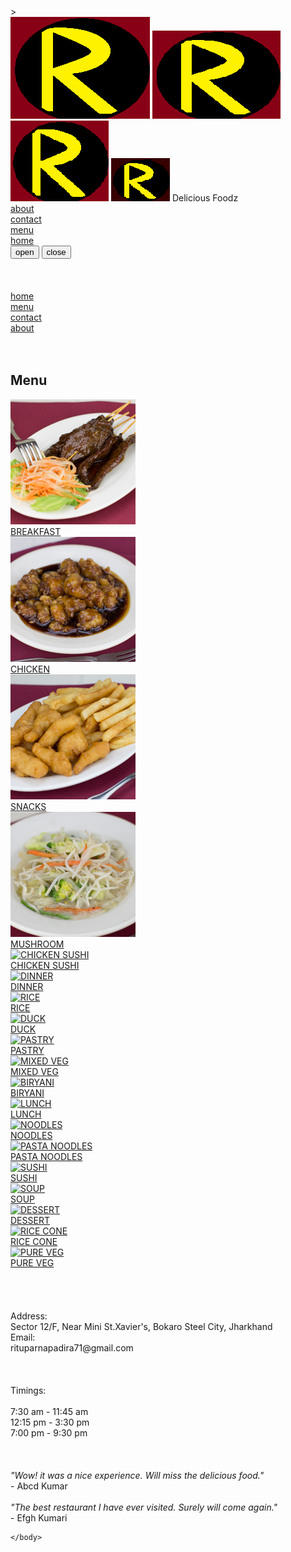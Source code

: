 <html>
	<title>Ritu's Restaurant</title>
	<head>
		<meta charset="utf-8">
		<meta name="viewport" content="width=device-width,initial-scale=1">
	<link rel="stylesheet" href="mystyle.css"></link>
	<link rel="stylesheet" href="https://maxcdn.bootstrapcdn.com/bootstrap/3.3.7/css/bootstrap.min.css" integrity="sha384-BVYiiSIFeK1dGmJRAkycuHAHRg32OmUcww7on3RYdg4Va+PmSTsz/K68vbdEjh4u" crossorigin="anonymous"> 
>
	<script type="text/javascript" src="menu.js"></script>
	<body>
		<div id="header" class="container-fluid">
			<span class="hidden-md hidden-sm hidden-xs"><img class="logo" src="images/icon.png"></span>
			<span class="hidden-lg hidden-sm hidden-xs"><img class="logo" src="images/icon-md.png"></span>
			<span class="hidden-lg hidden-md hidden-xs"><img class="logo" src="images/icon-sm.png"></span>
			<span class="hidden-lg hidden-md hidden-sm"><img class="logo" src="images/icon-xs.png"></span>
			<span class="col-lg-6 col-md-6 col-sm-6 col-xs-6 text-center" id="resName">Delicious Foodz</span>
			<span id="symbols">
				<a class="glyphicon glyphicon-info-sign hidden-xs" href="#"><br>about</a>
				<a class="glyphicon glyphicon-phone hidden-xs" href="#"><br>contact</a>
				<a class="glyphicon glyphicon-cutlery hidden-xs" id="focus" href="menu.html"><br>menu</a>
				<a class="glyphicon glyphicon-home hidden-xs" href="restaurant.html"><br>home</a>
			</span>
			<div class="hidden-sm hidden-md hidden-lg">
			<div>
				<button id="togg" onclick=btn()>
					<span>open</span>
				</button>
				<button id="toggl" onclick=btn_tog()>
					<span>close</span>
				</button>
			</div><br><br>
			<br>
			<div id="sm-sym">
				<div><a class="glyphicon glyphicon-home" href="restaurant.html"> home</a></div>
				<div><a class="glyphicon glyphicon-cutlery" href="menu.html"> menu</a></div>
				<div><a class="glyphicon glyphicon-phone" href="#"> contact</a></div>
				<div><a class="glyphicon glyphicon-info-sign" href="#"> about</a></div>
			</div>
		</div>
		</div>
		<br><br>
		<div id="menu-main">
			<h2 class="menu-head">Menu</h2>
			<a href="#" class="col-sm-6 col-md-4 col-lg-3 text-center"><img src="module5_solution/images/menu/B/B.jpg" alt="BREAKFAST" class="menu-pic" onclick=items(1600)><div class="menu-cat container-fluid">BREAKFAST</div></a>
			<a href="#" class="col-sm-6 col-md-4 col-lg-3 text-center"><img src="module5_solution\images\menu\C\C.jpg" alt="CHICKEN" class="menu-pic" onclick=items(1801)><div class="menu-cat container-fluid">CHICKEN</div></a>
			<a href="#" class="col-sm-6 col-md-4 col-lg-3 text-center"><img src="module5_solution\images\menu\SO\SO.jpg" alt="SNACKS" class="menu-pic" onclick=items(402)><div class="menu-cat container-fluid">SNACKS</div></a>
			<a href="#" class="col-sm-6 col-md-4 col-lg-3 text-center"><img src="module5_solution\images\menu\CM\CM.jpg" alt="MUSHROOM" class="menu-pic" onclick=items(403)><div class="menu-cat container-fluid">MUSHROOM</div></a>
			<a href="#" class="col-sm-6 col-md-4 col-lg-3 text-center"><img src="images\menu\CSR\CSR.jpg" alt="CHICKEN SUSHI" class="menu-pic" onclick=items(404)><div class="menu-cat container-fluid">CHICKEN SUSHI</div></a>
			<a href="#" class="col-sm-6 col-md-4 col-lg-3 text-center"><img src="images\menu\D\D.jpg" alt="DINNER" class="menu-pic" onclick=items(1605)><div class="menu-cat container-fluid">DINNER</div></a>
			<a href="#" class="col-sm-6 col-md-4 col-lg-3 text-center"><img src="images\menu\SO\RC.jpg" alt="RICE" class="menu-pic" onclick=items(206)><div class="menu-cat container-fluid">RICE</div></a>
			<a href="#" class="col-sm-6 col-md-4 col-lg-3 text-center"><img src="images\menu\DK\DK.jpg" alt="DUCK" class="menu-pic" onclick=items(307)><div class="menu-cat container-fluid">DUCK</div></a>
			<a href="#" class="col-sm-6 col-md-4 col-lg-3 text-center"><img src="images\menu\DS\DS.jpg" alt="PASTRY" class="menu-pic" onclick=items(208)><div class="menu-cat container-fluid">PASTRY</div></a>
			<a href="#" class="col-sm-6 col-md-4 col-lg-3 text-center"><img src="images\menu\F\F.jpg" alt="MIXED VEG" class="menu-pic" onclick=items(1209)><div class="menu-cat container-fluid">MIXED VEG</div></a>
			<a href="#" class="col-sm-6 col-md-4 col-lg-3 text-center"><img src="images\menu\FR\FR.jpg" alt="BIRYANI" class="menu-pic" onclick=items(410)><div class="menu-cat container-fluid">BIRYANI</div></a>
			<a href="#" class="col-sm-6 col-md-4 col-lg-3 text-center"><img src="images\menu\L\L.jpg" alt="LUNCH" class="menu-pic" onclick=items(2611)><div class="menu-cat container-fluid">LUNCH</div></a>
			<a href="#" class="col-sm-6 col-md-4 col-lg-3 text-center"><img src="images\menu\NL\NL.jpg" alt="NOODLES" class="menu-pic" onclick=items(712)><div class="menu-cat container-fluid">NOODLES</div></a>
			<a href="#" class="col-sm-6 col-md-4 col-lg-3 text-center"><img src="images\menu\PF\PF.jpg" alt="PASTA NOODLES" class="menu-pic" onclick=items(413)><div class="menu-cat container-fluid">PASTA NOODLES</div></a>
			<a href="#" class="col-sm-6 col-md-4 col-lg-3 text-center"><img src="images\menu\SR\SR.jpg" alt="SUSHI" class="menu-pic" onclick=items(2014)><div class="menu-cat container-fluid">SUSHI</div></a>
			<a href="#" class="col-sm-6 col-md-4 col-lg-3 text-center"><img src="images\menu\A\A.jpg" alt="SOUP" class="menu-pic" onclick=items(1115)><div class="menu-cat container-fluid">SOUP</div></a>
			<a href="#" class="col-sm-6 col-md-4 col-lg-3 text-center"><img src="images\menu\SS\SS.jpg" alt="DESSERT" class="menu-pic" onclick=items(1416)><div class="menu-cat container-fluid">DESSERT</div></a>
			<a href="#" class="col-sm-6 col-md-4 col-lg-3 text-center"><img src="images\menu\T\T.jpg" alt="RICE CONE" class="menu-pic" onclick=items(417)><div class="menu-cat container-fluid">RICE CONE</div></a>
			<a href="#" class="col-sm-6 col-md-4 col-lg-3 text-center"><img src="images\menu\VG\VG.jpg" alt="PURE VEG" class="menu-pic" onclick=items(1818)><div class="menu-cat container-fluid">PURE VEG</div></a>
		</div>
		<br><br><br><br>
		<div id="footer" class="container-fluid">
			<span class="col-lg-4 col-md-4 col-sm-4 col-xs-12">Address:<br>Sector 12/F, Near Mini St.Xavier's, Bokaro Steel City, Jharkhand<br>Email:<br>rituparnapadira71@gmail.com<br><br><br><br></span>
			<span class="col-lg-4 col-md-4 col-sm-4 col-xs-12">Timings:<br><br>7:30 am - 11:45 am<br>12:15 pm - 3:30 pm<br>7:00 pm - 9:30 pm<br><br><br><br></span>
			<span class="col-lg-4 col-md-4 col-sm-4 col-xs-12"><em>"Wow! it was a nice experience. Will miss the delicious food."</em><br><span class="right-float">- Abcd Kumar</span><br><br><em>"The best restaurant I have ever visited. Surely will come again."</em><br><span class="right-float">- Efgh Kumari</span></span>
		</div>
		
	</body>
</html>
